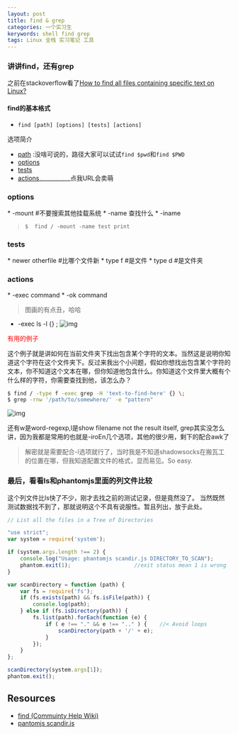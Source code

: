 ```yaml
---
layout: post
title: find & grep
categories: 一个实习生
kerywords: shell find grep
tags: Linux 全栈 实习笔记 工具
---
```

### 讲讲find，还有grep
之前在stackoverflow看了[How to find all files containing specific text on Linux?](http://stackoverflow.com/questions/16956810/how-to-find-all-files-containing-specific-text-on-linux)

#### find的基本格式

* `find [path] [options] [tests] [actions]`

选项简介

* [path](#→.0) :没啥可说的，路径大家可以试试`find $pwd`和`find $PWD`
* [options](#1.1)
* [tests](#2.2)
* [actions](#-.-)___________点我URL会卖萌

<h3 id="1.1">options</h3>
* -mount	#不要搜索其他挂载系统
* -name		查找什么
* -iname

>`$  find / -mount -name test print`

<h3 id="2.2">tests</h3>
*  newer otherfile  #比哪个文件新
*  type f			#是文件
*  type d			#是文件夹

<h3 id="-.-">actions</h3>
* -exec command
* -ok command

> 图画的有点丑，哈哈

* -exec ls -l {} \;
![img](https://img.iami.xyz/images/find-options.png)


<font color="red"> 有用的例子</font>

这个例子就是讲如何在当前文件夹下找出包含某个字符的文本。当然这是说明你知道这个字符在这个文件夹下。反过来我出个小问题，假如你想找出包含某个字符的文本，你不知道这个文本在哪，但你知道他包含什么。你知道这个文件里大概有个什么样的字符，你需要查找到他，该怎么办？

```bash
$ find / -type f -exec grep -H 'text-to-find-here' {} \;
$ grep -rnw '/path/to/somewhere/' -e "pattern"
```
![img](https://img.iami.xyz/images/grep.png)

还有w是word-regexp,l是show filename not the result itself, grep其实没怎么讲，因为我都是常用的也就是-iroEn几个选项，其他的很少用，剩下的配合awk了

> 解密就是需要配合-l选项就行了，当时我是不知道shadowsocks在搬瓦工的位置在哪，但我知道配置文件的格式，显而易见。So easy.

### 最后，看看ls和phantomjs里面的列文件比较 
这个列文件比ls快了不少，刚才去找之前的测试记录，但是竟然没了。
当然既然测试数据找不到了，那就说明这个不具有说服性。暂且列出，放于此处。

```js
// List all the files in a Tree of Directories

"use strict";
var system = require('system');

if (system.args.length !== 2) {
    console.log("Usage: phantomjs scandir.js DIRECTORY_TO_SCAN");
    phantom.exit(1);                    //exit status mean 1 is wrong
}

var scanDirectory = function (path) {
    var fs = require('fs');
    if (fs.exists(path) && fs.isFile(path)) {
        console.log(path);
    } else if (fs.isDirectory(path)) {
        fs.list(path).forEach(function (e) {
            if ( e !== "." && e !== ".." ) {    //< Avoid loops
                scanDirectory(path + '/' + e);
            }
        });
    }
};

scanDirectory(system.args[1]);
phantom.exit();

```


## Resources
* [find (Commuinty Help Wiki)](https://help.ubuntu.com/community/find)
* [pantomjs scandir.js](https://github.com/ariya/phantomjs/blob/master/examples/scandir.js)
